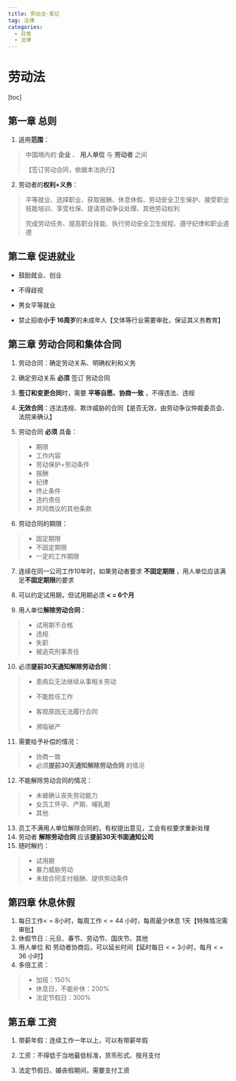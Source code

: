```yaml
---
title: 劳动法-笔记
tag: 法律
categories:
  - 日常
  - 法律
---
```


# 劳动法

[toc]

## 第一章 总则

1.  适用**范围**：

>   中国境内的 **企业** 、 **用人单位**  与 **劳动者** 之间
>
>   【签订劳动合同，依据本法执行】



2.  劳动者的**权利+义务**：

>   平等就业、选择职业、获取报酬、休息休假、劳动安全卫生保护、接受职业技能培训、享受社保、提请劳动争议处理、其他劳动权利 
>
>    
>
>   完成劳动任务、提高职业技能、执行劳动安全卫生规程、遵守纪律和职业道德





## 第二章 促进就业

-   鼓励就业、创业

-   不得歧视

-   男女平等就业

-   禁止招收**小于 16周岁**的未成年人【文体等行业需要审批，保证其义务教育】





## 第三章 劳动合同和集体合同

1.  劳动合同：确定劳动关系、明确权利和义务
2.  确定劳动关系 **必须** 签订 劳动合同
3.  **签订和变更合同**时，需要 **平等自愿、协商一致** ，不得违法、违规

4.  **无效合同**：违法违规、欺诈威胁的合同【是否无效，由劳动争议仲裁委员会、法院来确认】
5.  劳动合同 **必须** 具备：

>   -   期限
>   -   工作内容
>   -   劳动保护+劳动条件
>   -   报酬
>   -   纪律
>   -   终止条件
>   -   违约责任
>   -   共同商议的其他条款

6.  劳动合同的期限：

>   -   固定期限
>   -   不固定期限
>   -   一定的工作期限

7.  连续在同一公司工作10年时，如果劳动者要求 **不固定期限** ，用人单位应该满足**不固定期限**的要求
8.  可以约定试用期，但试用期必须 **< = 6个月**

9.  用人单位**解除劳动合同**：

>   -   试用期不合格
>   -   违规
>   -   失职
>   -   被追究刑事责任

10.  必须**提前30天通知解除劳动合同**：

>   -   患病后无法继续从事相关劳动
>
>   -   不能胜任工作
>   -   客观原因无法履行合同
>   -   濒临破产

11.  需要给予补偿的情况：

>   -   协商一致
>   -   必须**提前30天通知解除劳动合同** 的情况

12.  不能解除劳动合同的情况：

>   -   未被确认丧失劳动能力
>   -   女员工怀孕、产期、哺乳期
>   -   其他

13.  员工不满用人单位解除合同的，有权提出意见，工会有权要求重新处理
14.  劳动者 **解除劳动合同** 应该**提前30天书面通知公司**
15.  随时解约：

>   -   试用期
>   -   暴力威胁劳动
>   -   未按合同支付报酬、提供劳动条件



## 第四章 休息休假

1.  每日工作< = 8小时，每周工作 < = 44 小时，每周最少休息 1天【特殊情况需审批】
2.  休假节日：元旦、春节、劳动节、国庆节、其他
3.  用人单位 和 劳动者协商后，可以延长时间【延时每日 < = 3小时，每月 < = 36 小时】
4.  多倍工资：

>   -   加班：150%
>   -   休息日，不能补休：200%
>   -   法定节假日：300%

## 第五章 工资

1.  带薪年假：连续工作一年以上，可以有带薪年假

2.  工资：不得低于当地最低标准，货币形式、按月支付

3.  法定节假日、婚丧假期间，需要支付工资

